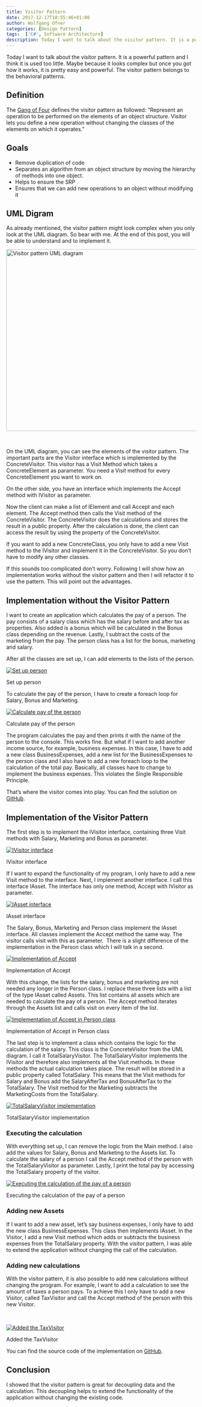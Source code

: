 ```yaml
---
title: Visitor Pattern
date: 2017-12-17T18:55:46+01:00
author: Wolfgang Ofner
categories: [Design Pattern]
tags:  ['C#', Software Architecture]
description: Today I want to talk about the visitor pattern. It is a powerful pattern and I think it is used too little.
---
```

Today I want to talk about the visitor pattern. It is a powerful pattern and I think it is used too little. Maybe because it looks complex but once you got how it works, it is pretty easy and powerful. The visitor pattern belongs to the behavioral patterns.

## Definition

The <a href="http://www.dofactory.com/net/visitor-design-pattern" target="_blank" rel="noopener">Gang of Four</a> defines the visitor pattern as followed: &#8220;Represent an operation to be performed on the elements of an object structure. Visitor lets you define a new operation without changing the classes of the elements on which it operates.&#8221;

## Goals

  * Remove duplication of code
  * Separates an algorithm from an object structure by moving the hierarchy of methods into one object.
  * Helps to ensure the SRP
  * Ensures that we can add new operations to an object without modifying it

## UML Digram

As already mentioned, the visitor pattern might look complex when you only look at the UML diagram. So bear with me. At the end of this post, you will be able to understand and to implement it.

[<img loading="lazy" class="aligncenter wp-image-492" src="/assets/img/posts/2017/12/Visitor-pattern-UML-diagram.jpg" alt="Visitor pattern UML diagram" width="700" height="482" />](/assets/img/posts/2017/12/Visitor-pattern-UML-diagram.jpg)

&nbsp;

On the UML diagram, you can see the elements of the visitor pattern. The important parts are the Visitor interface which is implemented by the ConcreteVisitor. This visitor has a Visit Method which takes a ConcreteElement as parameter. You need a Visit method for every ConcreteElement you want to work on.

On the other side, you have an interface which implements the Accept method with IVisitor as parameter.

Now the client can make a list of IElement and call Accept and each element. The Accept method then calls the Visit method of the ConcreteVisitor. The ConcreteVisitor does the calculations and stores the result in a public property. After the calculation is done, the client can access the result by using the property of the ConcreteVisitor.

If you want to add a new ConcreteClass, you only have to add a new Visit method to the IVisitor and implement it in the ConcreteVisitor. So you don&#8217;t have to modify any other classes.

If this sounds too complicated don&#8217;t worry. Following I will show how an implementation works without the visitor pattern and then I will refactor it to use the pattern. This will point out the advantages.

## Implementation without the Visitor Pattern

I want to create an application which calculates the pay of a person. The pay consists of a salary class which has the salary before and after tax as properties. Also added is a bonus which will be calculated in the Bonus class depending on the revenue. Lastly, I subtract the costs of the marketing from the pay. The person class has a list for the bonus, marketing and salary.

After all the classes are set up, I can add elements to the lists of the person.

<div class="col-12 col-sm-10 aligncenter">
  <a href="/assets/img/posts/2017/12/Set-up-person.jpg"><img loading="lazy" src="/assets/img/posts/2017/12/Set-up-person.jpg" alt="Set up person" /></a>
  
  <p>
    Set up person
  </p>
</div>

To calculate the pay of the person, I have to create a foreach loop for Salary, Bonus and Marketing.

<div class="col-12 col-sm-10 aligncenter">
  <a href="/assets/img/posts/2017/12/Calculate-pay-of-the-person.jpg"><img loading="lazy" src="/assets/img/posts/2017/12/Calculate-pay-of-the-person.jpg" alt="Calculate pay of the person" /></a>
  
  <p>
    Calculate pay of the person
  </p>
</div>

The program calculates the pay and then prints it with the name of the person to the console. This works fine. But what if I want to add another income source, for example, business expenses. In this case, I have to add a new class BusinessExpenses, add a new list for the BusinessExpenses to the person class and I also have to add a new foreach loop to the calculation of the total pay. Basically, all classes have to change to implement the business expenses. This violates the Single Responsible Principle.

That’s where the visitor comes into play. You can find the solution on [GitHub](https://github.com/WolfgangOfner/WithoutVisitorPattern).

## Implementation of the Visitor Pattern

The first step is to implement the IVisitor interface, containing three Visit methods with Salary, Marketing and Bonus as parameter.

<div class="col-12 col-sm-10 aligncenter">
  <a href="/assets/img/posts/2017/12/IVisitor.jpg"><img loading="lazy" src="/assets/img/posts/2017/12/IVisitor.jpg" alt="IVisitor interface" /></a>
  
  <p>
    IVisitor interface
  </p>
</div>

If I want to expand the functionality of my program, I only have to add a new Visit method to the interface. Next, I implement another interface. I call this interface IAsset. The interface has only one method, Accept with IVisitor as parameter.

<div class="col-12 col-sm-10 aligncenter">
  <a href="/assets/img/posts/2017/12/IAsset.jpg"><img loading="lazy" src="/assets/img/posts/2017/12/IAsset.jpg" alt="IAsset interface" /></a>
  
  <p>
    IAsset interface
  </p>
</div>

The Salary, Bonus, Marketing and Person class implement the IAsset interface. All classes implement the Accept method the same way. The visitor calls visit with this as parameter.  There is a slight difference of the implementation in the Person class which I will talk in a second.

<div class="col-12 col-sm-10 aligncenter">
  <a href="/assets/img/posts/2017/12/Implementation-of-Accept.jpg"><img loading="lazy" src="/assets/img/posts/2017/12/Implementation-of-Accept.jpg" alt="Implementation of Accept" /></a>
  
  <p>
    Implementation of Accept
  </p>
</div>

With this change, the lists for the salary, bonus and marketing are not needed any longer in the Person class. I replace these three lists with a list of the type IAsset called Assets. This list contains all assets which are needed to calculate the pay of a person. The Accept method iterates through the Assets list and calls visit on every item of the list.

<div class="col-12 col-sm-10 aligncenter">
  <a href="/assets/img/posts/2017/12/Implementation-of-Accept-in-Person-class.jpg"><img loading="lazy" src="/assets/img/posts/2017/12/Implementation-of-Accept-in-Person-class.jpg" alt="Implementation of Accept in Person class" /></a>
  
  <p>
    Implementation of Accept in Person class
  </p>
</div>

The last step is to implement a class which contains the logic for the calculation of the salary. This class is the ConcreteVisitor from the UML diagram. I call it TotalSalaryVisitor. The TotalSalaryVisitor implements the IVisitor and therefore also implements all the Visit methods. In these methods the actual calculation takes place. The result will be stored in a public property called TotalSalary. This means that the Visit methods for Salary and Bonus add the SalaryAfterTax and BonusAfterTax to the TotalSalary. The Visit method for the Marketing subtracts the MarketingCosts from the TotalSalary.

<div class="col-12 col-sm-10 aligncenter">
  <a href="/assets/img/posts/2017/12/TotalSalaryVisitor.jpg"><img loading="lazy" src="/assets/img/posts/2017/12/TotalSalaryVisitor.jpg" alt="TotalSalaryVisitor implementation" /></a>
  
  <p>
    TotalSalaryVisitor implementation
  </p>
</div>

### Executing the calculation

With everything set up, I can remove the logic from the Main method. I also add the values for Salary, Bonus and Marketing to the Assets list. To calculate the salary of a person I call the Accept method of the person with the TotalSalaryVisitor as parameter. Lastly, I print the total pay by accessing the TotalSalary property of the visitor.

<div class="col-12 col-sm-10 aligncenter">
  <a href="/assets/img/posts/2017/12/Executing-the-calculation-of-the-pay-of-a-person.jpg"><img loading="lazy" src="/assets/img/posts/2017/12/Executing-the-calculation-of-the-pay-of-a-person.jpg" alt="Executing the calculation of the pay of a person" /></a>
  
  <p>
    Executing the calculation of the pay of a person
  </p>
</div>

### Adding new Assets

If I want to add a new asset, let&#8217;s say business expenses, I only have to add the new class BusinessExpenses. This class then implements IAsset. In the Visitor, I add a new Visit method which adds or subtracts the business expenses from the TotalSalary property. With the visitor pattern, I was able to extend the application without changing the call of the calculation.

### Adding new calculations

With the visitor pattern, it is also possible to add new calculations without changing the program. For example, I want to add a calculation to see the amount of taxes a person pays. To achieve this I only have to add a new Visitor, called TaxVisitor and call the Accept method of the person with this new Visitor.

&nbsp;

<div class="col-12 col-sm-10 aligncenter">
  <a href="/assets/img/posts/2017/12/Added-the-TaxVisitor.jpg"><img loading="lazy" src="/assets/img/posts/2017/12/Added-the-TaxVisitor.jpg" alt="Added the TaxVisitor" /></a>
  
  <p>
    Added the TaxVisitor
  </p>
</div>

You can find the source code of the implementation on <a href="https://github.com/WolfgangOfner/VisitorPattern" target="_blank" rel="noopener">GitHub</a>.

## Conclusion

I showed that the visitor pattern is great for decoupling data and the calculation. This decoupling helps to extend the functionality of the application without changing the existing code.